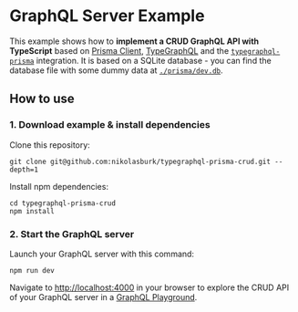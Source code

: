 # GraphQL Server Example

This example shows how to **implement a CRUD GraphQL API with TypeScript** based on [Prisma Client](https://github.com/prisma/prisma2/blob/master/docs/prisma-client-js/api.md), [TypeGraphQL](https://typegraphql.com/) and the [`typegraphql-prisma`](https://www.npmjs.com/package/typegraphql-prisma) integration. It is based on a SQLite database - you can find the database file with some dummy data at [`./prisma/dev.db`](./prisma/dev.db).

## How to use

### 1. Download example & install dependencies

Clone this repository:

```
git clone git@github.com:nikolasburk/typegraphql-prisma-crud.git --depth=1
```

Install npm dependencies:

```
cd typegraphql-prisma-crud
npm install
```


### 2. Start the GraphQL server

Launch your GraphQL server with this command:

```
npm run dev
```

Navigate to [http://localhost:4000](http://localhost:4000) in your browser to explore the CRUD API of your GraphQL server in a [GraphQL Playground](https://github.com/prisma/graphql-playground).
